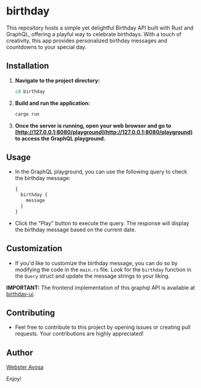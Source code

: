 # birthday

This repository hosts a simple yet delightful Birthday API built with Rust and GraphQL, offering a playful way to celebrate birthdays. With a touch of creativity, this app provides personalized birthday messages and countdowns to your special day.

## Installation

1. **Navigate to the project directory:**

    ```bash
    cd birthday
    ```

2. **Build and run the application:**

    ```bash
    cargo run
    ```

3. **Once the server is running, open your web browser and go to [http://127.0.0.1:8080/playground](http://127.0.0.1:8080/playground) to access the GraphQL playground.**

## Usage

- In the GraphQL playground, you can use the following query to check the birthday message:

    ```graphql
    {
      birthday {
        message
      }
    }
    ```

- Click the "Play" button to execute the query. The response will display the birthday message based on the current date.

## Customization

- If you'd like to customize the birthday message, you can do so by modifying the code in the `main.rs` file. Look for the `birthday` function in the `Query` struct and update the message strings to your liking.

**IMPORTANT:** The frontend implementation of this graphql API is available at [birthday-ui](https://github.com/avosa/birthday-ui).

## Contributing

- Feel free to contribute to this project by opening issues or creating pull requests. Your contributions are highly appreciated!

## Author

[Webster Avosa](https://github.com/avosa)

Enjoy!